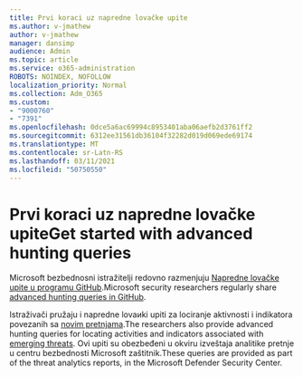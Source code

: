```yaml
---
title: Prvi koraci uz napredne lovačke upite
ms.author: v-jmathew
author: v-jmathew
manager: dansimp
audience: Admin
ms.topic: article
ms.service: o365-administration
ROBOTS: NOINDEX, NOFOLLOW
localization_priority: Normal
ms.collection: Adm_O365
ms.custom:
- "9000760"
- "7391"
ms.openlocfilehash: 0dce5a6ac69994c8953401aba06aefb2d3761ff2
ms.sourcegitcommit: 6312ee31561db36104f32282d019d069ede69174
ms.translationtype: MT
ms.contentlocale: sr-Latn-RS
ms.lasthandoff: 03/11/2021
ms.locfileid: "50750550"
---
```

# <a name="get-started-with-advanced-hunting-queries"></a><span data-ttu-id="fc28d-102">Prvi koraci uz napredne lovačke upite</span><span class="sxs-lookup"><span data-stu-id="fc28d-102">Get started with advanced hunting queries</span></span>

<span data-ttu-id="fc28d-103">Microsoft bezbednosni istražitelji redovno razmenjuju [Napredne lovačke upite u programu GitHub](https://go.microsoft.com/fwlink/?linkid=2144624).</span><span class="sxs-lookup"><span data-stu-id="fc28d-103">Microsoft security researchers regularly share [advanced hunting queries in GitHub](https://go.microsoft.com/fwlink/?linkid=2144624).</span></span>

<span data-ttu-id="fc28d-104">Istraživači pružaju i napredne lovaиki upiti za lociranje aktivnosti i indikatora povezanih sa [novim pretnjama](https://go.microsoft.com/fwlink/?linkid=2145808).</span><span class="sxs-lookup"><span data-stu-id="fc28d-104">The researchers also provide advanced hunting queries for locating activities and indicators associated with [emerging threats](https://go.microsoft.com/fwlink/?linkid=2145808).</span></span> <span data-ttu-id="fc28d-105">Ovi upiti su obezbeđeni u okviru izveštaja analitike pretnje u centru bezbednosti Microsoft zaštitnik.</span><span class="sxs-lookup"><span data-stu-id="fc28d-105">These queries are provided as part of the threat analytics reports, in the Microsoft Defender Security Center.</span></span>
